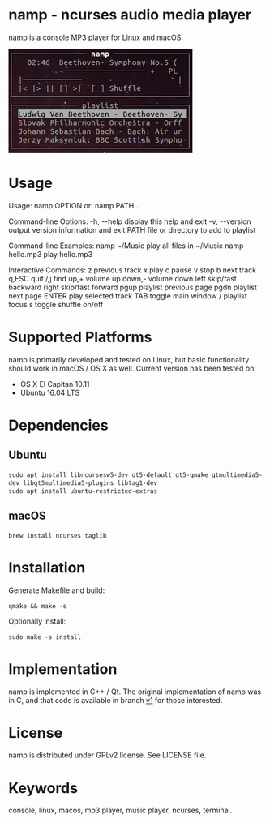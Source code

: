 namp - ncurses audio media player
=================================
namp is a console MP3 player for Linux and macOS.

![namp screenshot](/res/namp-screenshot.png)

Usage
=====
Usage: namp OPTION
   or: namp PATH...

Command-line Options:
   -h, --help        display this help and exit
   -v, --version     output version information and exit
   PATH              file or directory to add to playlist

Command-line Examples:
   namp ~/Music      play all files in ~/Music
   namp hello.mp3    play hello.mp3

Interactive Commands:
   z                 previous track
   x                 play
   c                 pause
   v                 stop
   b                 next track
   q,ESC             quit
   /,j               find
   up,+              volume up
   down,-            volume down
   left              skip/fast backward
   right             skip/fast forward
   pgup              playlist previous page
   pgdn              playlist next page
   ENTER             play selected track
   TAB               toggle main window / playlist focus
   s                 toggle shuffle on/off

Supported Platforms
===================
namp is primarily developed and tested on Linux, but basic functionality should work in macOS / OS X as well. Current version has been tested on:

- OS X El Capitan 10.11
- Ubuntu 16.04 LTS

Dependencies
============

Ubuntu
------

    sudo apt install libncursesw5-dev qt5-default qt5-qmake qtmultimedia5-dev libqt5multimedia5-plugins libtag1-dev
    sudo apt install ubuntu-restricted-extras

macOS
-----

    brew install ncurses taglib

Installation
============
Generate Makefile and build:

    qmake && make -s

Optionally install:

    sudo make -s install

Implementation
==============
namp is implemented in C++ / Qt. The original implementation of namp was in C, and that code is available
in branch [v1](/tree/v1) for those interested.

License
=======
namp is distributed under GPLv2 license. See LICENSE file.

Keywords
========
console, linux, macos, mp3 player, music player, ncurses, terminal.

